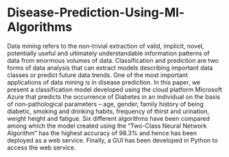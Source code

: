 # Disease-Prediction-Using-Ml-Algorithms

Data mining refers to the non-trivial extraction of valid, implicit, novel, potentially useful and ultimately understandable information patterns of data from enormous volumes of data. Classification and prediction are two forms of data analysis that can extract models describing important data classes or predict future data trends. One of the most important applications of data mining is in disease prediction. In this paper, we present a classification model developed using the cloud platform Microsoft Azure that predicts the occurrence of Diabetes in an individual on the basis of non-pathological parameters – age, gender, family history of being diabetic, smoking and drinking habits, frequency of thirst and urination, weight height and fatigue. Six different algorithms have been compared among which the model created using the “Two-Class Neural Network Algorithm” has the highest accuracy of 98.3% and hence has been deployed as a web service. Finally, a GUI has been developed in Python to access the web service.
